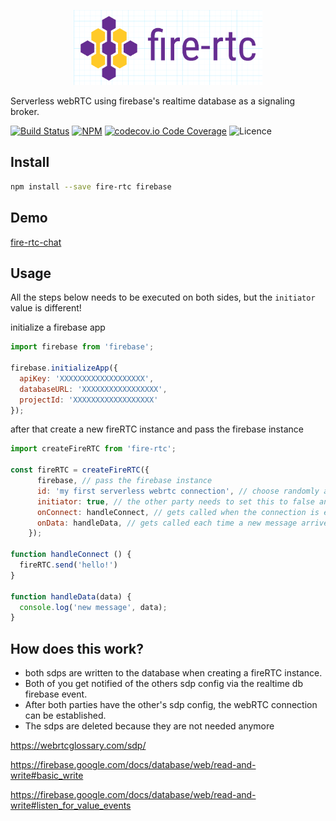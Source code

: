 <p align="center">
  <img height="120px" src="logo.png" />
</p>

Serverless webRTC using firebase's realtime database as a signaling broker.

[![Build Status](https://api.travis-ci.com/mklan/fire-rtc.svg?branch=master)](https://travis-ci.com/mklan/fire-rtc)
[![NPM](https://img.shields.io/npm/v/fire-rtc.svg)](https://www.npmjs.com/package/fire-rtc)
[![codecov.io Code Coverage](https://img.shields.io/codecov/c/github/mklan/fire-rtc.svg?maxAge=2592000)](https://codecov.io/github/mklan/fire-rtc?branch=master)
![Licence](https://img.shields.io/github/license/mklan/fire-rtc.svg)

## Install

```bash
npm install --save fire-rtc firebase
```

## Demo

[fire-rtc-chat](https://github.com/mklan/fire-rtc-chat)

## Usage

All the steps below needs to be executed on both sides, but the `initiator` value is different!


initialize a firebase app

```JavaScript
import firebase from 'firebase';

firebase.initializeApp({
  apiKey: 'XXXXXXXXXXXXXXXXXXX', 
  databaseURL: 'XXXXXXXXXXXXXXXXX', 
  projectId: 'XXXXXXXXXXXXXXXXXX'
});
```

after that create a new fireRTC instance and pass the firebase instance

```JavaScript
import createFireRTC from 'fire-rtc';

const fireRTC = createFireRTC({
      firebase, // pass the firebase instance
      id: 'my first serverless webrtc connection', // choose randomly and share with other party
      initiator: true, // the other party needs to set this to false and join afterwards!
      onConnect: handleConnect, // gets called when the connection is established
      onData: handleData, // gets called each time a new message arrives
    });

function handleConnect () {
  fireRTC.send('hello!')
}

function handleData(data) {
  console.log('new message', data);
}

```

## How does this work?

- both sdps are written to the database when creating a fireRTC instance.
- Both of you get notified of the others sdp config via the realtime db firebase event.
- After both parties have the other's sdp config, the webRTC connection can be established.
- The sdps are deleted because they are not needed anymore


https://webrtcglossary.com/sdp/

https://firebase.google.com/docs/database/web/read-and-write#basic_write

https://firebase.google.com/docs/database/web/read-and-write#listen_for_value_events

